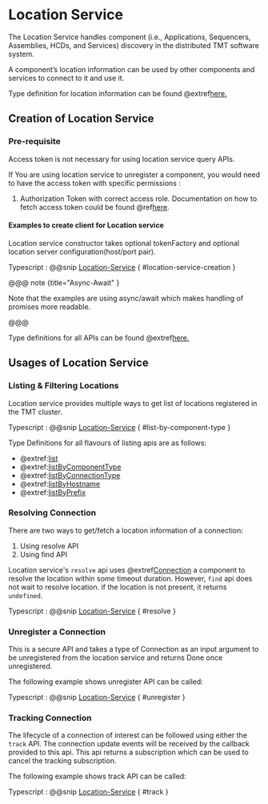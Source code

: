 # Location Service
The Location Service handles component (i.e., Applications, Sequencers, Assemblies, HCDs, and Services) discovery in the distributed TMT software system.

A component’s location information can be used by other components and services to connect to it and use it.

Type definition for location information can be found @extref[here.](ts-docs:modules/models.html#location)

## Creation of Location Service

### Pre-requisite
Access token is not necessary for using location service query APIs.

If You are using location service to unregister a component, you would need to have the access token with specific permissions :

1. Authorization Token with correct access role.
    Documentation on how to fetch access token could be found @ref[here](../aas/csw-aas-js.md).

#### Examples to create client for Location service
Location service constructor takes optional tokenFactory and optional location server configuration(host/port pair).

Typescript
: @@snip [Location-Service](../../../../example/src/documentation/location/LocationExample.ts) { #location-service-creation }

@@@ note {title="Async-Await" }

Note that the examples are using async/await which makes handling of promises more readable.

@@@

Type definitions for all APIs can be found @extref[here.](ts-docs:interfaces/clients.locationservice.html)

## Usages of Location Service
### Listing & Filtering Locations
Location service provides multiple ways to get list of locations registered in the TMT cluster.

Typescript
: @@snip [Location-Service](../../../../example/src/documentation/location/LocationExample.ts) { #list-by-component-type }

Type Definitions for all flavours of listing apis are as follows:

- @extref:[list](ts-docs:interfaces/clients.locationservice.html#list)
- @extref:[listByComponentType](ts-docs:interfaces/clients.locationservice.html#listByComponentType)
- @extref:[listByConnectionType](ts-docs:interfaces/clients.locationservice.html#listByConnectionType)
- @extref:[listByHostname](ts-docs:interfaces/clients.locationservice.html#listByHostname)
- @extref:[listByPrefix](ts-docs:interfaces/clients.locationservice.html#listByPrefix)

### Resolving Connection

There are two ways to get/fetch a location information of a connection:

1. Using resolve API
2. Using find API


Location service's `resolve` api uses @extref[Connection](ts-docs:modules/models.html#connection-1) a component to resolve the location within some timeout duration.
However, `find` api does not wait to resolve location. if the location is not present, it returns `undefined`.

Typescript
: @@snip [Location-Service](../../../../example/src/documentation/location/LocationExample.ts) { #resolve }

### Unregister a Connection
This is a secure API and takes a type of Connection as an input argument to be unregistered from the location service and returns Done once unregistered.

The following example shows unregister API can be called:

Typescript
: @@snip [Location-Service](../../../../example/src/documentation/location/LocationExample.ts) { #unregister }

### Tracking Connection
The lifecycle of a connection of interest can be followed using either the `track` API. The connection update events will be received by the callback provided to this api.
This api returns a subscription which can be used to cancel the tracking subscription.

The following example shows track API can be called:

Typescript
: @@snip [Location-Service](../../../../example/src/documentation/location/LocationExample.ts) { #track }
